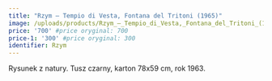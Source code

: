 ```yaml
---
title: "Rzym – Tempio di Vesta, Fontana del Tritoni (1965)"
image: /uploads/products/Rzym_–_Tempio_di_Vesta,_Fontana_del_Tritoni_(1965).jpg
price: '700' #price oryginal: 700
price-1: '300' #price oryginal: 300
identifier: Rzym
---
```


Rysunek z natury. Tusz czarny, karton 78x59 cm, rok 1963.